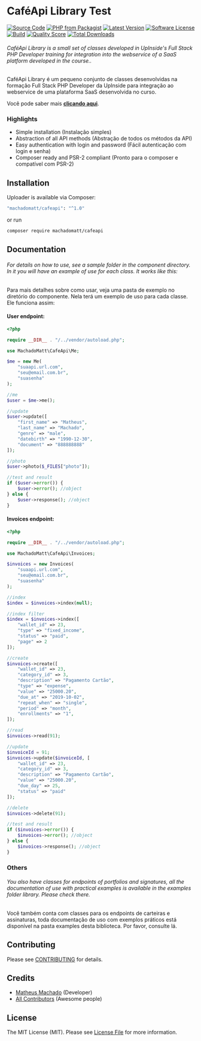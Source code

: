 # CaféApi Library Test

[comment]: [![Maintainer](http://img.shields.io/badge/maintainer-@mxtheusmx-blue.svg?style=flat-square)](https://twitter.com/mxtheusmx)
[![Source Code](http://img.shields.io/badge/source-machadomatt/cafeapi-blue.svg?style=flat-square)](https://github.com/machadomatt/cafeapi)
[![PHP from Packagist](https://img.shields.io/packagist/php-v/machadomatt/cafeapi.svg?style=flat-square)](https://packagist.org/packages/machadomatt/cafeapi)
[![Latest Version](https://img.shields.io/github/release/machadomatt/cafeapi.svg?style=flat-square)](https://github.com/machadomatt/cafeapi/releases)
[![Software License](https://img.shields.io/badge/license-MIT-brightgreen.svg?style=flat-square)](LICENSE)
[![Build](https://img.shields.io/scrutinizer/build/g/machadomatt/cafeapi.svg?style=flat-square)](https://scrutinizer-ci.com/g/machadomatt/cafeapi)
[![Quality Score](https://img.shields.io/scrutinizer/g/machadomatt/cafeapi.svg?style=flat-square)](https://scrutinizer-ci.com/g/machadomatt/cafeapi)
[![Total Downloads](https://img.shields.io/packagist/dt/machadomatt/cafeapi.svg?style=flat-square)](https://packagist.org/packages/cmachadomatt/cafeapi)

###### CaféApi Library is a small set of classes developed in UpInside's Full Stack PHP Developer training for integration into the webservice of a SaaS platform developed in the course..

CaféApi Library é um pequeno conjunto de classes desenvolvidas na formação Full Stack PHP Developer da UpInside para integração ao webservice de uma plataforma SaaS desenvolvida no curso.

Você pode saber mais **[clicando aqui](https://www.upinside.com.br/fsphp)**.

### Highlights

- Simple installation (Instalação simples)
- Abstraction of all API methods (Abstração de todos os métodos da API)
- Easy authentication with login and password (Fácil autenticação com login e senha)
- Composer ready and PSR-2 compliant (Pronto para o composer e compatível com PSR-2)

## Installation

Uploader is available via Composer:

```bash
"machadomatt/cafeapi": "^1.0"
```

or run

```bash
composer require machadomatt/cafeapi
```

## Documentation

###### For details on how to use, see a sample folder in the component directory. In it you will have an example of use for each class. It works like this:

Para mais detalhes sobre como usar, veja uma pasta de exemplo no diretório do componente. Nela terá um exemplo de uso para cada classe. Ele funciona assim:

#### User endpoint:

```php
<?php

require __DIR__ . "/../vendor/autoload.php";

use MachadoMatt\CafeApi\Me;

$me = new Me(
    "suaapi.url.com",
    "seu@email.com.br",
    "suasenha"
);

//me
$user = $me->me();

//update
$user->update([
    "first_name" => "Matheus",
    "last_name" => "Machado",
    "genre" => "male",
    "datebirth" => "1990-12-30",
    "document" => "888888888"
]);

//photo
$user->photo($_FILES["photo"]);

//test and result
if ($user->error()) {
    $user->error(); //object
} else {
    $user->response(); //object
}
```

#### Invoices endpoint:

```php
<?php

require __DIR__ . "/../vendor/autoload.php";

use MachadoMatt\CafeApi\Invoices;

$invoices = new Invoices(
    "suaapi.url.com",
    "seu@email.com.br",
    "suasenha"
);

//index
$index = $invoices->index(null);

//index filter
$index = $invoices->index([
    "wallet_id" => 23,
    "type" => "fixed_income",
    "status" => "paid",
    "page" => 2
]);

//create
$invoices->create([
    "wallet_id" => 23,
    "category_id" => 3,
    "description" => "Pagamento Cartão",
    "type" => "expense",
    "value" => "25000.20",
    "due_at" => "2019-10-02",
    "repeat_when" => "single",
    "period" => "month",
    "enrollments" => "1",
]);

//read
$invoices->read(91);

//update
$invoiceId = 91;
$invoices->update($invoiceId, [
    "wallet_id" => 23,
    "category_id" => 3,
    "description" => "Pagamento Cartão",
    "value" => "25000.20",
    "due_day" => 25,
    "status" => "paid"
]);

//delete
$invoices->delete(91);

//test and result
if ($invoices->error()) {
    $invoices->error(); //object
} else {
    $invoices->response(); //object
}
```

### Others

###### You also have classes for endpoints of portfolios and signatures, all the documentation of use with practical examples is available in the examples folder library. Please check there.

Você também conta com classes para os endpoints de carteiras e assinaturas, toda documentação de uso com exemplos práticos está disponível na pasta examples desta biblioteca. Por favor, consulte lá.

## Contributing

Please see [CONTRIBUTING](https://github.com/machadomatt/cafeapi/CONTRIBUTING.md) for details.

## Credits

- [Matheus Machado](https://github.com/machadomatt) (Developer)
- [All Contributors](https://github.com/machadomatt/cafeapi/contributors) (Awesome people)

## License

The MIT License (MIT). Please see [License File](https://github.com/machadomatt/cafeapi/LICENSE) for more information.